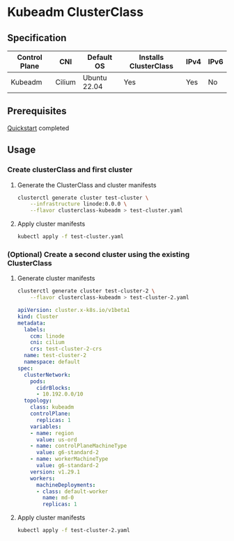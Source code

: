 # Kubeadm ClusterClass
## Specification
| Control Plane | CNI    | Default OS   | Installs ClusterClass | IPv4 | IPv6 |
|---------------|--------|--------------|-----------------------|------|------|
| Kubeadm       | Cilium | Ubuntu 22.04 | Yes                   | Yes  | No   |
## Prerequisites
[Quickstart](../getting-started.md) completed
## Usage
### Create clusterClass and first cluster
1. Generate the ClusterClass and cluster manifests
    ```bash
    clusterctl generate cluster test-cluster \
        --infrastructure linode:0.0.0 \
        --flavor clusterclass-kubeadm > test-cluster.yaml
    ```
2. Apply cluster manifests
    ```bash
    kubectl apply -f test-cluster.yaml
    ```
### (Optional) Create a second cluster using the existing ClusterClass
1.  Generate cluster manifests
      ```bash
      clusterctl generate cluster test-cluster-2 \
          --flavor clusterclass-kubeadm > test-cluster-2.yaml
      ```
      ```yaml
      apiVersion: cluster.x-k8s.io/v1beta1
      kind: Cluster
      metadata:
        labels:
          ccm: linode
          cni: cilium
          crs: test-cluster-2-crs
        name: test-cluster-2
        namespace: default
      spec:
        clusterNetwork:
          pods:
            cidrBlocks:
            - 10.192.0.0/10
        topology:
          class: kubeadm
          controlPlane:
            replicas: 1
          variables:
          - name: region
            value: us-ord
          - name: controlPlaneMachineType
            value: g6-standard-2
          - name: workerMachineType
            value: g6-standard-2
          version: v1.29.1
          workers:
            machineDeployments:
            - class: default-worker
              name: md-0
              replicas: 1
      ```
2. Apply cluster manifests
    ```bash
    kubectl apply -f test-cluster-2.yaml
    ```
